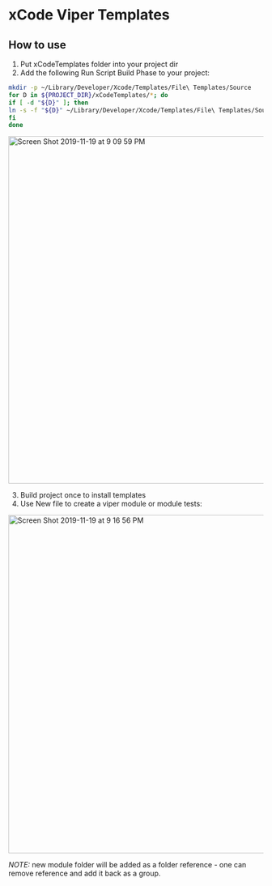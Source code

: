 # xCode Viper Templates

## How to use
1. Put xCodeTemplates folder into your project dir
2. Add the following Run Script Build Phase to your project:
```sh
mkdir -p ~/Library/Developer/Xcode/Templates/File\ Templates/Source
for D in ${PROJECT_DIR}/xCodeTemplates/*; do
if [ -d "${D}" ]; then
ln -s -f "${D}" ~/Library/Developer/Xcode/Templates/File\ Templates/Source
fi
done
```
<img width="687" alt="Screen Shot 2019-11-19 at 9 09 59 PM" src="https://user-images.githubusercontent.com/5690240/69183352-26b67f80-0b13-11ea-925a-b4acd9c86b7f.png">

3. Build project once to install templates
4. Use New file to create a viper module or module tests:
<img width="669" alt="Screen Shot 2019-11-19 at 9 16 56 PM" src="https://user-images.githubusercontent.com/5690240/69183422-451c7b00-0b13-11ea-93b1-f978b8a0b9ba.png">

*NOTE:* new module folder will be added as a folder reference - one can remove reference and add it back as a group. 
